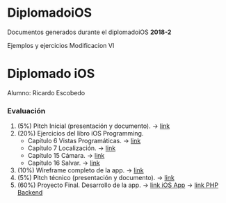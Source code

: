 # DiplomadoiOS
Documentos generados durante el diplomadoiOS **2018-2**

Ejemplos y ejercicios
Modificacion VI

# Diplomado iOS

Alumno: Ricardo Escobedo

### Evaluación 

1. (5%) Pitch Inicial (presentación y documento). -> [link](https://github.com/alejandrozepeda/diplomado-ios/tree/master/tareas/01_pitch)
2. (20%) Ejercicios del libro iOS Programming.
    - Capítulo 6 Vistas Programáticas. -> [link](https://github.com/warkarth/diplomadoiOS/tree/master/6-ProgrammaticViews/WorldTrotter)
    - Capítulo 7 Localización. -> [link](https://github.com/warkarth/diplomadoiOS/tree/master/7-Localization/WorldTrotter)
    - Capítulo 15 Cámara. -> [link](https://github.com/warkarth/diplomadoiOS/tree/master/15-Camera/Homepwner)
    - Capítulo 16 Salvar. -> [link](https://github.com/warkarth/diplomadoiOS/tree/master/16-Archiving/Homepwner)
3. (10%) Wireframe completo de la app. -> [link]()
4. (5%) Pitch técnico (presentación y documento). -> [link](https://docs.google.com/presentation/d/1mTbQ19-mYgUvnrSBc7Yp1jO3ABxB24f-TxUPmj5C6qo/edit?usp=sharing)
5. (60%) Proyecto Final. Desarrollo de la app. -> [link iOS App](https://github.com/warkarth/Hostess-ios) -> [link PHP Backend](https://github.com/cesaralv/App-Backend)
